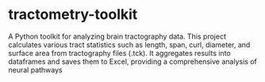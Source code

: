 # tractometry-toolkit
A Python toolkit for analyzing brain tractography data. This project calculates various tract statistics such as length, span, curl, diameter, and surface area from tractography files (.tck). It aggregates results into dataframes and saves them to Excel, providing a comprehensive analysis of neural pathways
